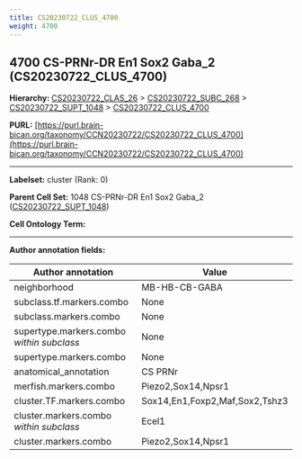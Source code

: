 ```yaml
---
title: CS20230722_CLUS_4700
weight: 4700
---
```

## 4700 CS-PRNr-DR En1 Sox2 Gaba_2 (CS20230722_CLUS_4700)
<b>Hierarchy: </b>
[CS20230722_CLAS_26](../CS20230722_CLAS_26) >
[CS20230722_SUBC_268](../CS20230722_SUBC_268) >
[CS20230722_SUPT_1048](../CS20230722_SUPT_1048) >
[CS20230722_CLUS_4700](../CS20230722_CLUS_4700)

**PURL:** [https://purl.brain-bican.org/taxonomy/CCN20230722/CS20230722_CLUS_4700](https://purl.brain-bican.org/taxonomy/CCN20230722/CS20230722_CLUS_4700)

---


**Labelset:** cluster (Rank: 0)

**Parent Cell Set:** 1048 CS-PRNr-DR En1 Sox2 Gaba_2 ([CS20230722_SUPT_1048](../CS20230722_SUPT_1048))



**Cell Ontology Term:** 

[MARKER GENES.]: #


---

[TRANSFERRED ANNOTATIONS.]: #


[AUTHOR ANNOTATION FIELDS.]: #


**Author annotation fields:**

| Author annotation | Value |
|-------------------|-------|
|neighborhood|MB-HB-CB-GABA|
|subclass.tf.markers.combo|None|
|subclass.markers.combo|None|
|supertype.markers.combo _within subclass_|None|
|supertype.markers.combo|None|
|anatomical_annotation|CS PRNr|
|merfish.markers.combo|Piezo2,Sox14,Npsr1|
|cluster.TF.markers.combo|Sox14,En1,Foxp2,Maf,Sox2,Tshz3|
|cluster.markers.combo _within subclass_|Ecel1|
|cluster.markers.combo|Piezo2,Sox14,Npsr1|
